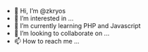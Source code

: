 - 👋 Hi, I’m @zkryos
- 👀 I’m interested in ...
- 🌱 I’m currently learning PHP and Javascript 
- 💞️ I’m looking to collaborate on ...
- 📫 How to reach me ...

<!---
zkryos/zkryos is a ✨ special ✨ repository because its `README.md` (this file) appears on your GitHub profile.
You can click the Preview link to take a look at your changes.
--->

